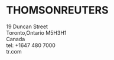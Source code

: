 # THOMSONREUTERS  

19 Duncan Street   
Toronto,Ontario M5H3H1   
Canada   
tel: +1647 480 7000   
tr.com  